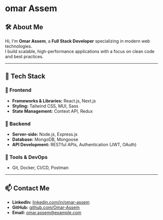 # omar Assem  

## 🛠 About Me  
Hi, I'm **Omar Assem**, a **Full Stack Developer** specializing in modern web technologies.  
I build scalable, high-performance applications with a focus on clean code and best practices.  

---

## 🚀 Tech Stack  

### 🔹 Frontend  
- **Frameworks & Libraries:** React.js, Next.js  
- **Styling:** Tailwind CSS, MUI, Sass  
- **State Management:** Context API, Redux  

### 🔹 Backend  
- **Server-side:** Node.js, Express.js  
- **Database:** MongoDB, Mongoose  
- **API Development:** RESTful APIs, Authentication (JWT, OAuth)  

### 🔹 Tools & DevOps  
- Git, Docker, CI/CD, Postman  

---

## 📫 Contact Me  
- **LinkedIn:** [linkedin.com/in/omar-assem](#)  
- **GitHub:** [github.com/Omar-Assem](#)  
- **Email:** omar.assem@example.com  
